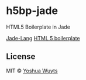 h5bp-jade
=========

HTML5 Boilerplate in Jade

[Jade-Lang](http://jade-lang.com/)
[HTML 5 boilerplate](http://html5boilerplate.com/)


## License
MIT © [Yoshua Wuyts](yoshuawuyts.com)
